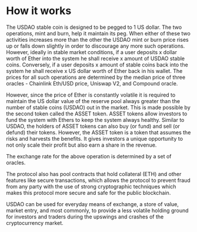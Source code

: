 # How it works

The USDAO stable coin is designed to be pegged to 1 US dollar. The two operations, mint and burn, help it maintain its peg. When either of these two activities increases more than the other the USDAO mint or burn price rises up or falls down slightly in order to discourage any more such operations. However, ideally in stable market conditions, if a user deposits x dollar worth of Ether into the system he shall receive x amount of USDAO stable coins. Conversely, if a user deposits x amount of stable coins back into the system he shall receive x US dollar worth of Ether back in his wallet. The prices for all such operations are determined by the median price of three oracles - Chainlink Eth/USD price, Uniswap V2, and Compound oracle.

However, since the price of Ether is constantly volatile it is required to maintain the US dollar value of the reserve pool always greater than the number of stable coins \(USDAO\) out in the market. This is made possible by the second token called the ASSET token. ASSET tokens allow investors to fund the system with Ethers to keep the system always healthy. Similar to USDAO, the holders of ASSET tokens can also buy \(or fund\) and sell \(or defund\) their tokens. However, the ASSET token is a token that assumes the risks and harvests the benefits. It gives investors a unique opportunity to not only scale their profit but also earn a share in the revenue.

The exchange rate for the above operation is determined by a set of oracles.

The protocol also has pool contracts that hold collateral \(ETH\) and other features like secure transactions, which allows the protocol to prevent fraud from any party with the use of strong cryptographic techniques which makes this protocol more secure and safe for the public blockchain.

USDAO can be used for everyday means of exchange, a store of value, market entry, and most commonly, to provide a less volatile holding ground for investors and traders during the upswings and crashes of the cryptocurrency market.

